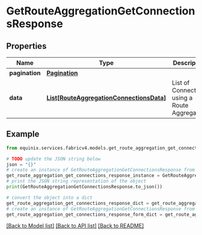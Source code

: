 # GetRouteAggregationGetConnectionsResponse


## Properties

Name | Type | Description | Notes
------------ | ------------- | ------------- | -------------
**pagination** | [**Pagination**](Pagination.md) |  | [optional] 
**data** | [**List[RouteAggregationConnectionsData]**](RouteAggregationConnectionsData.md) | List of Connections using a Route Aggregation | [optional] 

## Example

```python
from equinix.services.fabricv4.models.get_route_aggregation_get_connections_response import GetRouteAggregationGetConnectionsResponse

# TODO update the JSON string below
json = "{}"
# create an instance of GetRouteAggregationGetConnectionsResponse from a JSON string
get_route_aggregation_get_connections_response_instance = GetRouteAggregationGetConnectionsResponse.from_json(json)
# print the JSON string representation of the object
print(GetRouteAggregationGetConnectionsResponse.to_json())

# convert the object into a dict
get_route_aggregation_get_connections_response_dict = get_route_aggregation_get_connections_response_instance.to_dict()
# create an instance of GetRouteAggregationGetConnectionsResponse from a dict
get_route_aggregation_get_connections_response_form_dict = get_route_aggregation_get_connections_response.from_dict(get_route_aggregation_get_connections_response_dict)
```
[[Back to Model list]](../README.md#documentation-for-models) [[Back to API list]](../README.md#documentation-for-api-endpoints) [[Back to README]](../README.md)


